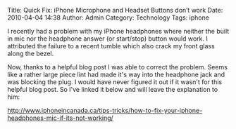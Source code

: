 Title: Quick Fix: iPhone Microphone and Headset Buttons don’t work
Date: 2010-04-04 14:38
Author: Admin
Category: Technology
Tags: iphone

I recently had a problem with my iPhone headphones where neither the
built in mic nor the headphone answer (or start/stop) button would work.
I attributed the failure to a recent tumble which also crack my front
glass along the bezel.

Now, thanks to a helpful blog post I was able to correct the problem.
Seems like a rather large piece lint had made it's way into the
headphone jack and was blocking the plug. I would have never figured it
out if it wasn't for this helpful blog post. So I've linked it below and
will leave the explanation to him:

http://www.iphoneincanada.ca/tips-tricks/how-to-fix-your-iphone-headphones-mic-if-its-not-working/
